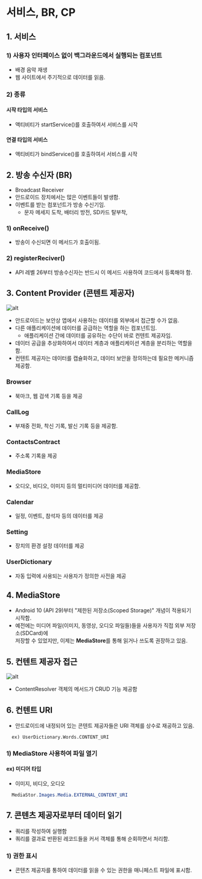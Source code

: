 # 서비스, BR, CP

## 1. 서비스

### 1) 사용자 인터페이스 없이 백그라운드에서 실행되는 컴포넌트

- 배경 음악 재생
- 웹 사이트에서 주기적으로 데이터를 읽음.

### 2) 종류

#### 시작 타입의 서비스

- 액티비티가 startService()를 호출하여서 서비스를 시작

#### 연결 타입의 서비스

- 액티비티가 bindService()를 호출하여서 서비스를 시작

## 2. 방송 수신자 (BR)

- Broadcast Receiver
- 안드로이드 장치에서는 많은 이벤트들이 발생함.
- 이벤트를 받는 컴포넌트가 방송 수신기임.
  - 문자 메세지 도착, 배터리 방전, SD카드 탈부착,

### 1) onReceive()

- 방송이 수신되면 이 메서드가 호출이됨.

### 2) registerReciver()

- API 레벨 26부터 방송수신자는 반드시 이 메서드 사용하여 코드에서 등록해야 함.

## 3. Content Provider (콘텐트 제공자)

![alt](/assets/images/post/Android/41.png)

- 안드로이드는 보안상 앱에서 사용하는 데이터를 외부에서 접근할 수가 없음.
- 다른 애플리케이션에 데이터를 공급하는 역할을 하는 컴포넌트임.
  - 애플리케이션 간에 데이터를 공유하는 수단이 바로 컨텐트 제공자임.
- 데이터 공급을 추상화하여서 데이터 계층과 애플리케이션 계층을 분리하는 역할을 함.
- 컨텐트 제공자는 데이터를 캡슐화하고, 데이터 보안을 정의하는데 필요한 메커니즘 제공함.

### Browser

- 북마크, 웹 검색 기록 등을 제공

### CallLog

- 부재중 전화, 착신 기록, 발신 기록 등을 제공함.

### ContactsContract

- 주소록 기록을 제공

### MediaStore

- 오디오, 비디오, 이미지 등의 멀티미디어 데이터를 제공함.

### Calendar

- 일정, 이벤트, 참석자 등의 데이터를 제공

### Setting

- 장치의 환경 설정 데이터를 제공

### UserDictionary

- 자동 입력에 사용되는 사용자가 정의한 사전을 제공

## 4. MediaStore

- Android 10 (API 29)부터 "제한된 저장소(Scoped Storage)" 개념이 적용되기 시작함.
- 예전에는 미디어 파일(이미지, 동영상, 오디오 파일들)들을 사용자가 직접 외부 저장소(SDCard)에  
  저장할 수 있었지만, 이제는 **MediaStore**를 통해 읽거나 쓰도록 권장하고 있음.

## 5. 컨텐트 제공자 접근

![alt](/assets/images/post/Android/42.png)

- ContentResolver 객체의 메서드가 CRUD 기능 제공함

## 6. 컨텐트 URI

- 안드로이드에 내정되어 있는 콘텐트 제공자들은 URI 객체를 상수로 재공하고 있음.

```
  ex) UserDictionary.Words.CONTENT_URI
```

### 1) MediaStore 사용하여 파일 열기

#### ex) 미디어 타입

- 이미지, 비디오, 오디오

```java
  MediaStor.Images.Media.EXTERNAL_CONTENT_URI
```

## 7. 콘텐츠 제공자로부터 데이터 읽기

- 쿼리를 작성하여 실행함
- 쿼리를 결과로 반환된 레코드들을 커서 객체를 통해 순회하면서 처리함.

### 1) 권한 표시

- 콘텐츠 제공자를 통하여 데이터를 읽을 수 있는 권한을 매니페스트 파일에 표시함.
